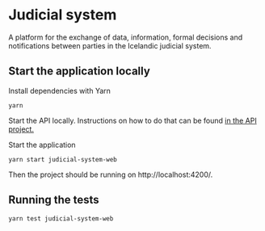 # Judicial system

A platform for the exchange of data, information, formal decisions and notifications between parties in the Icelandic judicial system.

## Start the application locally

Install dependencies with Yarn

`yarn`

Start the API locally. Instructions on how to do that can be found [in the API project.](https://github.com/island-is/island.is/tree/master/apps/judicial-system/api)

Start the application

`yarn start judicial-system-web`

Then the project should be running on http://localhost:4200/.

## Running the tests

`yarn test judicial-system-web`
